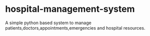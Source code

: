 # hospital-management-system
 A simple python based system to manage patients,doctors,appointments,emergencies and hospital resources.
